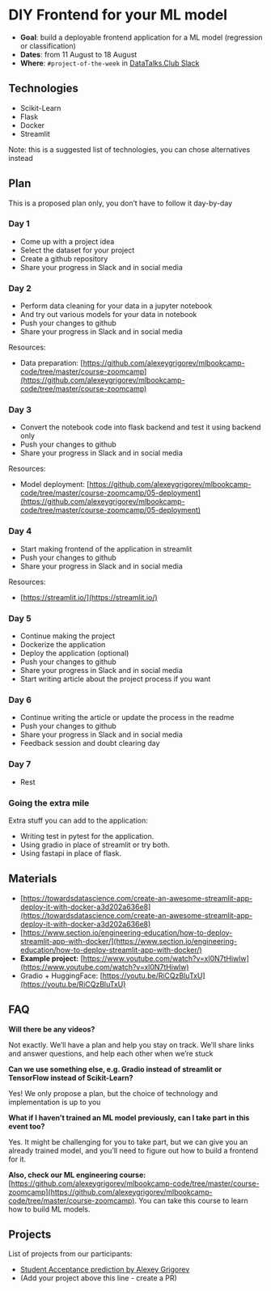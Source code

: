 
# DIY Frontend for your ML model

* **Goal**: build a deployable frontend application for a ML model (regression or classification)
* **Dates**: from 11 August to 18 August
* **Where**: `#project-of-the-week` in [DataTalks.Club Slack](https://datatalks.club/slack.html)


## Technologies

-   Scikit-Learn
-   Flask
-   Docker
-   Streamlit

Note: this is a suggested list of technologies, you can chose alternatives instead

## Plan

This is a proposed plan only, you don’t have to follow it day-by-day
  

### Day 1

-   Come up with a project idea
-   Select the dataset for your project    
-   Create a github repository
-   Share your progress in Slack and in social media

### Day 2

-   Perform data cleaning for your data in a jupyter notebook
-   And try out various models for your data in notebook
-   Push your changes to github
-   Share your progress in Slack and in social media


Resources:

- Data preparation: [https://github.com/alexeygrigorev/mlbookcamp-code/tree/master/course-zoomcamp](https://github.com/alexeygrigorev/mlbookcamp-code/tree/master/course-zoomcamp)


### Day 3

-   Convert the notebook code into flask backend and test it using backend only    
-   Push your changes to github
-   Share your progress in Slack and in social media
    
Resources:

- Model deployment: [https://github.com/alexeygrigorev/mlbookcamp-code/tree/master/course-zoomcamp/05-deployment](https://github.com/alexeygrigorev/mlbookcamp-code/tree/master/course-zoomcamp/05-deployment)


### Day 4

  
-   Start making frontend of the application in streamlit
-   Push your changes to github
-   Share your progress in Slack and in social media

Resources:

* [https://streamlit.io/](https://streamlit.io/)


### Day 5

-   Continue making the project
-   Dockerize the application
-   Deploy the application (optional)
-   Push your changes to github
-   Share your progress in Slack and in social media
-   Start writing article about the project process if you want


### Day 6

-   Continue writing the article or update the process in the readme
-   Push your changes to github
-   Share your progress in Slack and in social media
-   Feedback session and doubt clearing day
    

### Day 7

-   Rest


### Going the extra mile

  
Extra stuff you can add to the application:

-   Writing test in pytest for the application.  
-   Using gradio in place of streamlit or try both.
-   Using fastapi in place of flask.


## Materials

 
-   [https://towardsdatascience.com/create-an-awesome-streamlit-app-deploy-it-with-docker-a3d202a636e8](https://towardsdatascience.com/create-an-awesome-streamlit-app-deploy-it-with-docker-a3d202a636e8)  
-   [https://www.section.io/engineering-education/how-to-deploy-streamlit-app-with-docker/](https://www.section.io/engineering-education/how-to-deploy-streamlit-app-with-docker/)
- **Example project:** [https://www.youtube.com/watch?v=xl0N7tHiwlw](https://www.youtube.com/watch?v=xl0N7tHiwlw)
- Gradio + HuggingFace: [https://youtu.be/RiCQzBluTxU](https://youtu.be/RiCQzBluTxU)  


## FAQ

**Will there be any videos?**

Not exactly. We’ll have a plan and help you stay on track. We’ll share links and answer questions, and help each other when we’re stuck

  

**Can we use something else, e.g. Gradio instead of streamlit or TensorFlow instead of Scikit-Learn?**

Yes! We only propose a plan, but the choice of technology and implementation is up to you

  

**What if I haven’t trained an ML model previously, can I take part in this event too?**

Yes. It might be challenging for you to take part, but we can give you an already trained model, and you’ll need to figure out how to build a frontend for it.

  
**Also, check our ML engineering course:** [https://github.com/alexeygrigorev/mlbookcamp-code/tree/master/course-zoomcamp](https://github.com/alexeygrigorev/mlbookcamp-code/tree/master/course-zoomcamp). You can take this course to learn how to build ML models.

  


## Projects

List of projects from our participants:

* [Student Acceptance prediction by Alexey Grigorev](https://github.com/alexeygrigorev/student-acceptance-project)
* (Add your project above this line - create a PR)
